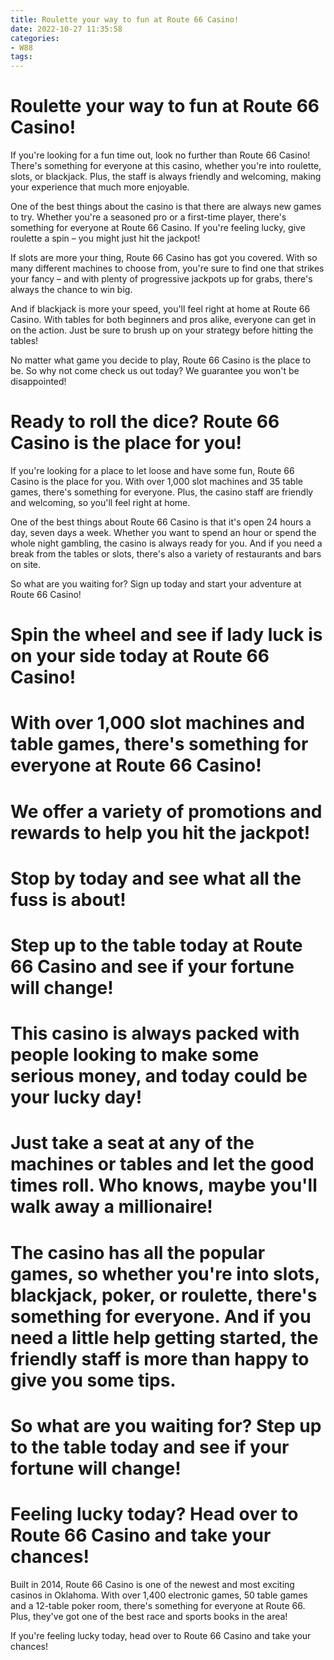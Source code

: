 ```yaml
---
title: Roulette your way to fun at Route 66 Casino!
date: 2022-10-27 11:35:58
categories:
- W88
tags:
---
```



#  Roulette your way to fun at Route 66 Casino!

If you're looking for a fun time out, look no further than Route 66 Casino! There's something for everyone at this casino, whether you're into roulette, slots, or blackjack. Plus, the staff is always friendly and welcoming, making your experience that much more enjoyable.

One of the best things about the casino is that there are always new games to try. Whether you're a seasoned pro or a first-time player, there's something for everyone at Route 66 Casino. If you're feeling lucky, give roulette a spin – you might just hit the jackpot!

If slots are more your thing, Route 66 Casino has got you covered. With so many different machines to choose from, you're sure to find one that strikes your fancy – and with plenty of progressive jackpots up for grabs, there's always the chance to win big.

And if blackjack is more your speed, you'll feel right at home at Route 66 Casino. With tables for both beginners and pros alike, everyone can get in on the action. Just be sure to brush up on your strategy before hitting the tables!

No matter what game you decide to play, Route 66 Casino is the place to be. So why not come check us out today? We guarantee you won't be disappointed!

#  Ready to roll the dice? Route 66 Casino is the place for you!

If you're looking for a place to let loose and have some fun, Route 66 Casino is the place for you. With over 1,000 slot machines and 35 table games, there's something for everyone. Plus, the casino staff are friendly and welcoming, so you'll feel right at home.

One of the best things about Route 66 Casino is that it's open 24 hours a day, seven days a week. Whether you want to spend an hour or spend the whole night gambling, the casino is always ready for you. And if you need a break from the tables or slots, there's also a variety of restaurants and bars on site.

So what are you waiting for? Sign up today and start your adventure at Route 66 Casino!

#  Spin the wheel and see if lady luck is on your side today at Route 66 Casino!

# With over 1,000 slot machines and table games, there's something for everyone at Route 66 Casino!

# We offer a variety of promotions and rewards to help you hit the jackpot!

# Stop by today and see what all the fuss is about!

#  Step up to the table today at Route 66 Casino and see if your fortune will change!

# This casino is always packed with people looking to make some serious money, and today could be your lucky day!

# Just take a seat at any of the machines or tables and let the good times roll. Who knows, maybe you'll walk away a millionaire!

# The casino has all the popular games, so whether you're into slots, blackjack, poker, or roulette, there's something for everyone. And if you need a little help getting started, the friendly staff is more than happy to give you some tips.

# So what are you waiting for? Step up to the table today and see if your fortune will change!

#  Feeling lucky today? Head over to Route 66 Casino and take your chances!

Built in 2014, Route 66 Casino is one of the newest and most exciting casinos in Oklahoma. With over 1,400 electronic games, 50 table games and a 12-table poker room, there's something for everyone at Route 66. Plus, they've got one of the best race and sports books in the area!

If you're feeling lucky today, head over to Route 66 Casino and take your chances!